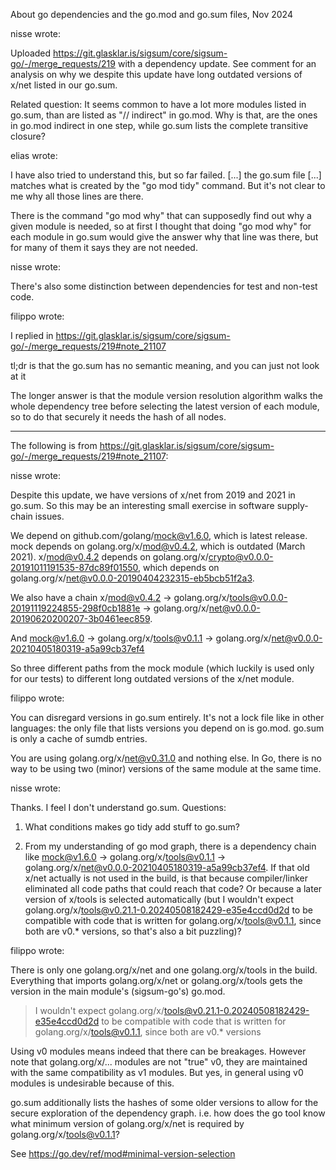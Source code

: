 About go dependencies and the go.mod and go.sum files, Nov 2024

nisse wrote:

Uploaded
https://git.glasklar.is/sigsum/core/sigsum-go/-/merge_requests/219
with a dependency update. See comment for an analysis on why we
despite this update have long outdated versions of x/net listed in our
go.sum.

Related question: It seems common to have a lot more modules listed in
go.sum, than are listed as "// indirect" in go.mod. Why is that, are
the ones in go.mod indirect in one step, while go.sum lists the
complete transitive closure?

elias wrote:

I have also tried to understand this, but so far failed. [...] the
go.sum file [...] matches what is created by the "go mod tidy"
command. But it's not clear to me why all those lines are there.

There is the command "go mod why" that can supposedly find out why a
given module is needed, so at first I thought that doing "go mod why"
for each module in go.sum would give the answer why that line was
there, but for many of them it says they are not needed.

nisse wrote:

There's also some distinction between dependencies for test and
non-test code.

filippo wrote:

I replied in
https://git.glasklar.is/sigsum/core/sigsum-go/-/merge_requests/219#note_21107

tl;dr is that the go.sum has no semantic meaning, and you can just not
look at it

The longer answer is that the module version resolution algorithm
walks the whole dependency tree before selecting the latest version of
each module, so to do that securely it needs the hash of all nodes.

-----

The following is from
https://git.glasklar.is/sigsum/core/sigsum-go/-/merge_requests/219#note_21107:

nisse wrote:

Despite this update, we have versions of x/net from 2019 and 2021 in
go.sum. So this may be an interesting small exercise in software
supply-chain issues.

We depend on github.com/golang/mock@v1.6.0, which is latest
release. mock depends on golang.org/x/mod@v0.4.2, which is outdated
(March 2021). x/mod@v0.4.2 depends on
golang.org/x/crypto@v0.0.0-20191011191535-87dc89f01550, which depends
on golang.org/x/net@v0.0.0-20190404232315-eb5bcb51f2a3.

We also have a chain x/mod@v0.4.2 ->
golang.org/x/tools@v0.0.0-20191119224855-298f0cb1881e ->
golang.org/x/net@v0.0.0-20190620200207-3b0461eec859.

And mock@v1.6.0 -> golang.org/x/tools@v0.1.1 ->
golang.org/x/net@v0.0.0-20210405180319-a5a99cb37ef4

So three different paths from the mock module (which luckily is used
only for our tests) to different long outdated versions of the x/net
module.

filippo wrote:

You can disregard versions in go.sum entirely. It's not a lock file
like in other languages: the only file that lists versions you depend
on is go.mod. go.sum is only a cache of sumdb entries.

You are using golang.org/x/net@v0.31.0 and nothing else. In Go, there
is no way to be using two (minor) versions of the same module at the
same time.

nisse wrote:

Thanks. I feel I don't understand go.sum. Questions:

1. What conditions makes go tidy add stuff to go.sum?

2. From my understanding of go mod graph, there is a dependency chain
like mock@v1.6.0 -> golang.org/x/tools@v0.1.1 ->
golang.org/x/net@v0.0.0-20210405180319-a5a99cb37ef4. If that old x/net
actually is not used in the build, is that because compiler/linker
eliminated all code paths that could reach that code? Or because a
later version of x/tools is selected automatically (but I wouldn't
expect golang.org/x/tools@v0.21.1-0.20240508182429-e35e4ccd0d2d to be
compatible with code that is written for golang.org/x/tools@v0.1.1,
since both are v0.* versions, so that's also a bit puzzling)?

filippo wrote:

There is only one golang.org/x/net and one golang.org/x/tools in the
build. Everything that imports golang.org/x/net or golang.org/x/tools
gets the version in the main module's (sigsum-go's) go.mod.

> I wouldn't expect
> golang.org/x/tools@v0.21.1-0.20240508182429-e35e4ccd0d2d to be
> compatible with code that is written for golang.org/x/tools@v0.1.1,
> since both are v0.* versions

Using v0 modules means indeed that there can be breakages. However
note that golang.org/x/... modules are not "true" v0, they are
maintained with the same compatibility as v1 modules. But yes, in
general using v0 modules is undesirable because of this.

go.sum additionally lists the hashes of some older versions to allow
for the secure exploration of the dependency graph. i.e. how does the
go tool know what minimum version of golang.org/x/net is required by
golang.org/x/tools@v0.1.1?

See https://go.dev/ref/mod#minimal-version-selection
